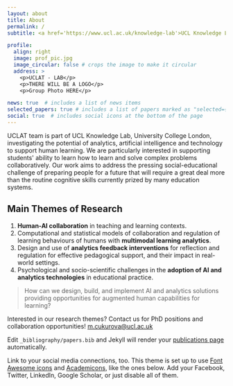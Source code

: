 ```yaml
---
layout: about
title: About
permalink: /
subtitle: <a href='https://www.ucl.ac.uk/knowledge-lab'>UCL Knowledge Lab</a>

profile:
  align: right
  image: prof_pic.jpg
  image_circular: false # crops the image to make it circular
  address: >
    <p>UCLAT - LAB</p>
    <p>THERE WILL BE A LOGO</p>
    <p>Group Photo HERE</p>

news: true  # includes a list of news items
selected_papers: true # includes a list of papers marked as "selected={true}"
social: true  # includes social icons at the bottom of the page
---
```


UCLAT team is part of UCL Knowledge Lab, University College London, investigating the potential of analytics, artificial intelligence and technology to support human learning. We are particularly interested in supporting students' ability to learn how to learn and solve complex problems collaboratively.  Our work aims to address the pressing social-educational challenge of preparing people for a future that will require a great deal more than the routine cognitive skills currently prized by many education systems.

## Main Themes of Research

1. **Human-AI collaboration** in teaching and learning contexts.
2. Computational and statistical models of collaboration and regulation of learning behaviours of humans with **multimodal learning analytics**.
3. Design and use of **analytics feedback interventions** for reflection and regulation for effective pedagogical support, and their impact in real-world settings. 
4. Psychological and socio-scientific challenges in the **adoption of AI and analytics technologies** in educational practice.



> How can we design, build, and implement AI and analytics solutions providing opportunities for augmented human capabilities for learning? 

Interested in our research themes? Contact us for PhD positions and collaboration opportunities! [m.cukurova@ucl.ac.uk](m.cukurova@ucl.ac.uk)


Edit `_bibliography/papers.bib` and Jekyll will render your [publications page](/al-folio/publications/) automatically.

Link to your social media connections, too. This theme is set up to use [Font Awesome icons](http://fortawesome.github.io/Font-Awesome/) and [Academicons](https://jpswalsh.github.io/academicons/), like the ones below. Add your Facebook, Twitter, LinkedIn, Google Scholar, or just disable all of them.
